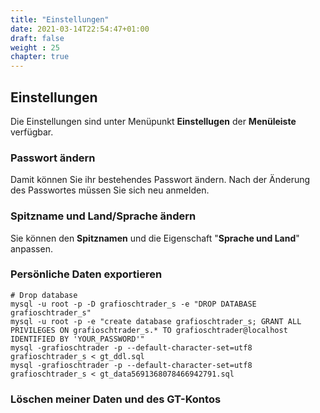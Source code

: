 ```yaml
---
title: "Einstellungen"
date: 2021-03-14T22:54:47+01:00
draft: false
weight : 25
chapter: true
---
```

## Einstellungen
Die Einstellungen sind unter Menüpunkt **Einstellugen** der **Menüleiste** verfügbar.

### Passwort ändern
Damit können Sie ihr bestehendes Passwort ändern. Nach der Änderung des Passwortes müssen Sie sich neu anmelden.

### Spitzname und Land/Sprache ändern
Sie können den **Spitznamen** und die Eigenschaft "**Sprache und Land**" anpassen.

### Persönliche Daten exportieren

````
# Drop database
mysql -u root -p -D grafioschtrader_s -e "DROP DATABASE grafioschtrader_s"
mysql -u root -p -e "create database grafioschtrader_s; GRANT ALL PRIVILEGES ON grafioschtrader_s.* TO grafioschtrader@localhost IDENTIFIED BY 'YOUR_PASSWORD'"
mysql -grafioschtrader -p --default-character-set=utf8 grafioschtrader_s < gt_ddl.sql
mysql -grafioschtrader -p --default-character-set=utf8 grafioschtrader_s < gt_data5691368078466942791.sql
````

### Löschen meiner Daten und des GT-Kontos


